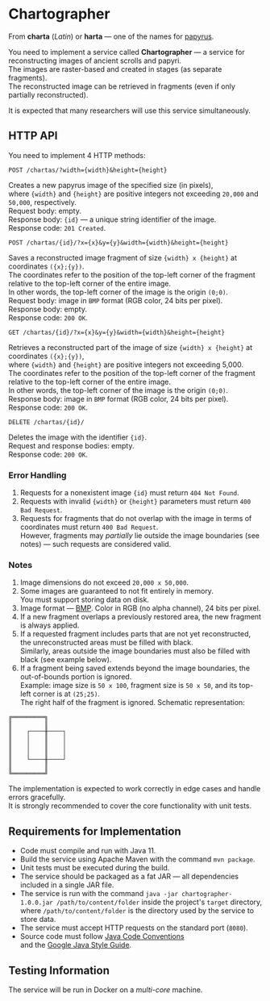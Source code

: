 # Chartographer

From **charta** (*Latin*) or **harta** — one of the names for [papyrus](https://en.wikipedia.org/wiki/Papyrus).

You need to implement a service called **Chartographer** — a service for reconstructing images of ancient scrolls and papyri.  
The images are raster-based and created in stages (as separate fragments).  
The reconstructed image can be retrieved in fragments (even if only partially reconstructed).

It is expected that many researchers will use this service simultaneously.

## HTTP API

You need to implement 4 HTTP methods:

```
POST /chartas/?width={width}&height={height}
```
Creates a new papyrus image of the specified size (in pixels),  
where `{width}` and `{height}` are positive integers not exceeding `20,000` and `50,000`, respectively.  
Request body: empty.  
Response body: `{id}` — a unique string identifier of the image.  
Response code: `201 Created`.

```
POST /chartas/{id}/?x={x}&y={y}&width={width}&height={height}
```
Saves a reconstructed image fragment of size `{width} x {height}` at coordinates `({x};{y})`.  
The coordinates refer to the position of the top-left corner of the fragment relative to the top-left corner of the entire image.  
In other words, the top-left corner of the image is the origin `(0;0)`.  
Request body: image in `BMP` format (RGB color, 24 bits per pixel).  
Response body: empty.  
Response code: `200 OK`.

```
GET /chartas/{id}/?x={x}&y={y}&width={width}&height={height}
```
Retrieves a reconstructed part of the image of size `{width} x {height}` at coordinates `({x};{y})`,  
where `{width}` and `{height}` are positive integers not exceeding 5,000.  
The coordinates refer to the position of the top-left corner of the fragment relative to the top-left corner of the entire image.  
In other words, the top-left corner of the image is the origin `(0;0)`.  
Response body: image in `BMP` format (RGB color, 24 bits per pixel).  
Response code: `200 OK`.

```
DELETE /chartas/{id}/
```
Deletes the image with the identifier `{id}`.  
Request and response bodies: empty.  
Response code: `200 OK`.

### Error Handling

1. Requests for a nonexistent image `{id}` must return `404 Not Found`.
2. Requests with invalid `{width}` or `{height}` parameters must return `400 Bad Request`.
3. Requests for fragments that do not overlap with the image in terms of coordinates must return `400 Bad Request`.  
However, fragments may *partially* lie outside the image boundaries (see notes) — such requests are considered valid.

### Notes

1. Image dimensions do not exceed `20,000 x 50,000`.
2. Some images are guaranteed to not fit entirely in memory.  
You must support storing data on disk.
3. Image format — [BMP](https://en.wikipedia.org/wiki/BMP_file_format). Color in RGB (no alpha channel), 24 bits per pixel.
4. If a new fragment overlaps a previously restored area, the new fragment is always applied.
5. If a requested fragment includes parts that are not yet reconstructed, the unreconstructed areas must be filled with black.  
Similarly, areas outside the image boundaries must also be filled with black (see example below).
6. If a fragment being saved extends beyond the image boundaries, the out-of-bounds portion is ignored.  
Example: image size is `50 x 100`, fragment size is `50 x 50`, and its top-left corner is at `(25;25)`.  
The right half of the fragment is ignored. Schematic representation:

```
╔═════════╗
║         ║
║    ┌────╫────┐
║    │    ║    │
║    │    ║    │
║    │    ║    │
║    └────╫────┘
║         ║
╚═════════╝
```

The implementation is expected to work correctly in edge cases and handle errors gracefully.  
It is strongly recommended to cover the core functionality with unit tests.

## Requirements for Implementation

- Code must compile and run with Java 11.
- Build the service using Apache Maven with the command `mvn package`.
- Unit tests must be executed during the build.
- The service should be packaged as a fat JAR — all dependencies included in a single JAR file.
- The service is run with the command `java -jar chartographer-1.0.0.jar /path/to/content/folder` inside the project's `target` directory,  
  where `/path/to/content/folder` is the directory used by the service to store data.
- The service must accept HTTP requests on the standard port (`8080`).
- Source code must follow [Java Code Conventions](https://www.oracle.com/technetwork/java/codeconventions-150003.pdf)  
  and the [Google Java Style Guide](https://google.github.io/styleguide/javaguide.html).

## Testing Information

The service will be run in Docker on a *multi-core* machine.
